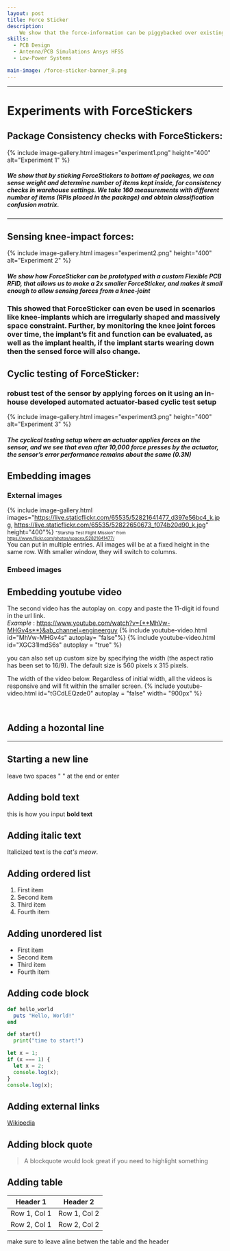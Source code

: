 ```yaml
---
layout: post
title: Force Sticker 
description:  
    We show that the force-information can be piggybacked over existing RFIDs, with no additional power and requirement of any interfacing electronics, by simply interfacing a force sensitive capacitor to the RFID. Hence, the designed force-stickers consist of a thin parallel-plate capacitor, smaller than a rice grain that deforms under applied force, and is interfaced in between the RFID squiggly antenna and the RFID IC. But, how does the force-information from the capacitor get communicated via the RFID IC, without requiring any more electronics and power? The secret sauce lies in the capacitor-design, choosing the correct polymer and correct dimensions! 
skills: 
  - PCB Design
  - Antenna/PCB Simulations Ansys HFSS
  - Low-Power Systems 

main-image: /force-sticker-banner_8.png
---
```


---

# Experiments with ForceStickers 

## Package Consistency checks with ForceStickers:
{% include image-gallery.html images="experiment1.png" height="400" alt="Experiment 1" %}

##### 	We show that by sticking ForceStickers to bottom of packages, we can sense weight and determine number of items kept inside, for consistency checks in warehouse settings. We take 160 measurements with different number of items (RPis placed in the package) and obtain classification confusion matrix.

---
## Sensing knee-impact forces:
{% include image-gallery.html images="experiment2.png" height="400" alt="Experiment 2" %}

##### 	We show how ForceSticker can be prototyped with a custom Flexible PCB RFID, that allows us to make a 2x smaller ForceSticker, and makes it small enough to allow sensing forces from a knee-joint

### This showed that ForceSticker can even be used in scenarios like knee-implants which are irregularly shaped and massively space constraint. Further, by monitoring the knee joint forces over time, the implant’s fit and function can be evaluated, as well as the implant health, if the implant starts wearing down then the sensed force will also change.

## Cyclic testing of ForceSticker:

### robust test of the sensor by applying forces on it using an in-house developed automated actuator-based cyclic test setup
{% include image-gallery.html images="experiment3.png" height="400" alt="Experiment 3" %}

##### The cyclical testing setup where an actuator applies forces on the sensor, and we see that even after 10,000 force presses by the actuator, the sensor’s error performance remains about the same (0.3N)

## Embedding images 
### External images
{% include image-gallery.html images="https://live.staticflickr.com/65535/52821641477_d397e56bc4_k.jpg, https://live.staticflickr.com/65535/52822650673_f074b20d90_k.jpg" height="400"%}
<span style="font-size: 10px">"Starship Test Flight Mission" from https://www.flickr.com/photos/spacex/52821641477/</span>  
You can put in multiple entries. All images will be at a fixed height in the same row. With smaller window, they will switch to columns.  

### Embeed images



## Embedding youtube video
The second video has the autoplay on. copy and paste the 11-digit id found in the url link. <br>
*Example* : https://www.youtube.com/watch?v={**MhVw-MHGv4s**}&ab_channel=engineerguy
{% include youtube-video.html id="MhVw-MHGv4s" autoplay= "false"%}
{% include youtube-video.html id="XGC31lmdS6s" autoplay = "true" %}

you can also set up custom size by specifying the width (the aspect ratio has been set to 16/9). The default size is 560 pixels x 315 pixels.  

The width of the video below. Regardless of initial width, all the videos is responsive and will fit within the smaller screen.
{% include youtube-video.html id="tGCdLEQzde0" autoplay = "false" width= "900px" %}  

<br>

## Adding a hozontal line
---

## Starting a new line
leave two spaces "  " at the end or enter <br>

## Adding bold text
this is how you input **bold text**

## Adding italic text
Italicized text is the *cat's meow*.

## Adding ordered list
1. First item
2. Second item
3. Third item
4. Fourth item

## Adding unordered list
- First item
- Second item
- Third item
- Fourth item

## Adding code block
```ruby
def hello_world
  puts "Hello, World!"
end
```

```python
def start()
  print("time to start!")
```

```javascript
let x = 1;
if (x === 1) {
  let x = 2;
  console.log(x);
}
console.log(x);

```

## Adding external links
[Wikipedia](https://en.wikipedia.org)


## Adding block quote
> A blockquote would look great if you need to highlight something


## Adding table 

| Header 1 | Header 2 |
|----------|----------|
| Row 1, Col 1 | Row 1, Col 2 |
| Row 2, Col 1 | Row 2, Col 2 |

make sure to leave aline betwen the table and the header


